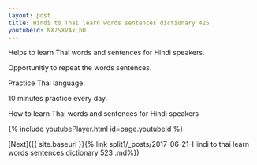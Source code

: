 ```yaml
---
layout: post
title: Hindi to Thai learn words sentences dictionary 425 
youtubeId: NX7SXVAxLbU
---
```

 
 
Helps to learn Thai words and sentences for Hindi speakers.

Opportunitiy to repeat the words sentences. 

Practice Thai language. 
 
10 minutes practice every day. 
 
How to learn Thai words and sentences for Hindi speakers 
 
{% include youtubePlayer.html id=page.youtubeId %}
 
 
[Next]({{ site.baseurl }}{% link  split1/_posts/2017-06-21-Hindi to thai learn words sentences dictionary 523 .md%})
 
